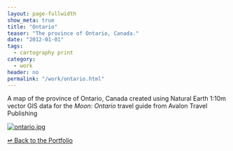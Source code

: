 ```yaml
---
layout: page-fullwidth
show_meta: true
title: "Ontario"
teaser: "The province of Ontario, Canada."
date: "2012-01-01"
tags:
  - cartography print 
category:
  - work
header: no
permalink: "/work/ontario.html"
---
```



A map of the province of Ontario, Canada created using Natural Earth 1:10m vector GIS data for the *Moon: Ontario* travel guide from Avalon Travel Publishing



  <a href="{{site.url}}{{site.baseurl}}/images/ontario.jpg" target="_blank">
    <img class="portfolio" src="{{site.url}}{{site.baseurl}}/images/ontario.jpg" alt="ontario.jpg">
  </a>



[<span class="back-arrow">&#8619;</span> Back to the Portfolio](/work/)